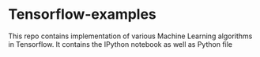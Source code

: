# Tensorflow-examples

This repo contains implementation of various Machine Learning algorithms in Tensorflow. It contains the IPython notebook as well as Python file
